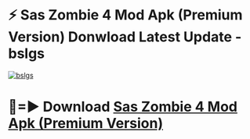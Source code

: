 # ⚡ Sas Zombie 4 Mod Apk (Premium Version) Donwload Latest Update - bslgs

[![bslgs](https://github.com/user-attachments/assets/df187364-c321-4eb0-9c86-6135e8baccc4)](https://modyolo.store?title=Sas+Zombie+4+Mod+Apk)

# 🔴=► Download [Sas Zombie 4 Mod Apk (Premium Version)](https://modyolo.store?title=Sas+Zombie+4+Mod+Apk)